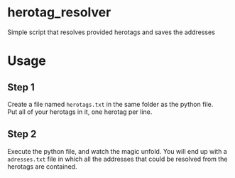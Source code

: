 # herotag_resolver
Simple script that resolves provided herotags and saves the addresses

# Usage

## Step 1
Create a file named `herotags.txt` in the same folder as the python file.  
Put all of your herotags in it, one herotag per line.

## Step 2
Execute the python file, and watch the magic unfold. You will end up with a `adresses.txt` file in which all the addresses that could be resolved from the herotags are contained.
